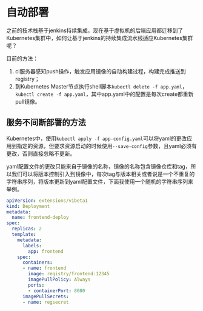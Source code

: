 # 自动部署

之前的技术栈基于jenkins持续集成，现在基于虚拟机的后端应用都迁移到了Kubernetes集群中，如何让基于jenkins的持续集成流水线适应Kubernetes集群呢？

目前的方法：

1. ci服务器感知push操作，触发应用镜像的自动构建过程，构建完成推送到registry；
2. 到Kubernetes Master节点执行shell脚本`kubectl delete -f app.yaml`，`kubectl create -f app.yaml`，其中app.yaml中的配置是每次create都重新pull镜像。

## 服务不间断部署的方法

Kubernetes中，使用`kubectl apply -f app-config.yaml`可以将yaml的更改应用到指定的资源，但要求资源启动的时候使用`--save-config`参数，且yaml必须有更改，否则直接忽略不更新。

yaml配置文件的更改只能来自于镜像的名称，镜像的名称包含镜像仓库和tag，所以我们可以将版本控制引入到镜像中，每次tag与版本相关或者说是一个不重复的字符串序列，将版本更新到yaml配置文件，下面我使用一个随机的字符串序列来举例。

```yml
apiVersion: extensions/v1beta1
kind: Deployment
metadata:
  name: frontend-deploy
spec:
  replicas: 2
  template:
    metadata:
      labels:
        app: frontend
    spec:
      containers:
      - name: frontend
        image: registry/frontend:12345
        imagePullPolicy: Always
        ports:
        - containerPort: 8080
      imagePullSecrets:
      - name: regsecret
```